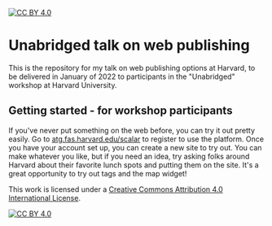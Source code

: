 [![CC BY 4.0][cc-by-shield]][cc-by]

# Unabridged talk on web publishing

This is the repository for my talk on web publishing options at Harvard, to be delivered in January of 2022 to participants in the "Unabridged" workshop at Harvard University.

## Getting started - for workshop participants

If you've never put something on the web before, you can try it out pretty easily. Go to [atg.fas.harvard.edu/scalar](https://atg.harvard.edu/scalar) to register to use the platform. Once you have your account set up, you can create a new site to try out. You can make whatever you like, but if you need an idea, try asking folks around Harvard about their favorite lunch spots and putting them on the site. It's a great opportunity to try out tags and the map widget!

This work is licensed under a
[Creative Commons Attribution 4.0 International License][cc-by].

[![CC BY 4.0][cc-by-image]][cc-by]

[cc-by]: http://creativecommons.org/licenses/by/4.0/
[cc-by-image]: https://i.creativecommons.org/l/by/4.0/88x31.png
[cc-by-shield]: https://img.shields.io/badge/License-CC%20BY%204.0-lightgrey.svg
